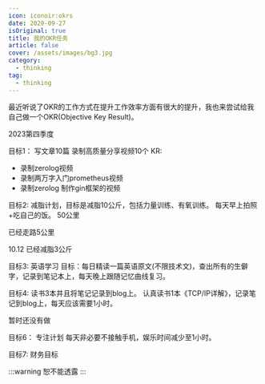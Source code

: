 ```yaml
---
icon: iconoir:okrs
date: 2020-09-27
isOriginal: true
title: 我的OKR任务
article: false
cover: /assets/images/bg3.jpg
category:
  - thinking
tag:
  - thinking
---
```


最近听说了OKR的工作方式在提升工作效率方面有很大的提升，我也来尝试给我自己做一个OKR(Objective Key Result)。

2023第四季度

目标1：
写文章10篇 录制高质量分享视频10个
KR:
- 录制zerolog视频
- 录制两万字入门prometheus视频
- 录制zerolog 制作gin框架的视频

目标2:
减脂计划，目标是减脂10公斤，包括力量训练、有氧训练。
每天早上拍照+吃自己的饭。
50公里 

已经走路5公里

10.12 已经减脂3公斤

目标3:
英语学习
目标：每日精读一篇英语原文(不限技术文)，查出所有的生僻字，记录到笔记本上，每天晚上跟随记忆曲线复习。

目标4:
读书3本并且将笔记记录到blog上。
认真读书1本《TCP/IP详解》，记录笔记到blog上，每天应该需要1小时。

暂时还没有做

目标6：
专注计划
每天非必要不接触手机，娱乐时间减少至1小时。


目标7:
财务目标

:::warning
恕不能透露
:::


